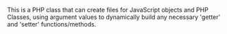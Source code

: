 This is a PHP class that can create files for JavaScript objects and PHP Classes, using argument values to dynamically build any necessary 'getter' and 'setter' functions/methods.
